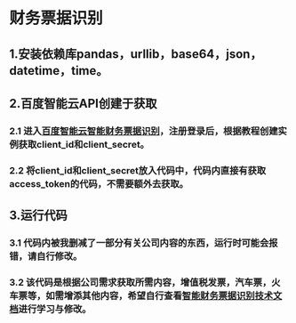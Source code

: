 # 财务票据识别
## 1.安装依赖库pandas，urllib，base64，json，datetime，time。
## 2.百度智能云API创建于获取
### 2.1 进入[百度智能云智能财务票据识别](https://cloud.baidu.com/product/ocr/multiple_invoice)，注册登录后，根据教程创建实例获取client_id和client_secret。
### 2.2 将client_id和client_secret放入代码中，代码内直接有获取access_token的代码，不需要额外去获取。
## 3.运行代码
### 3.1 代码内被我删减了一部分有关公司内容的东西，运行时可能会报错，请自行修改。
### 3.2 该代码是根据公司需求获取所需内容，增值税发票，汽车票，火车票等，如需增添其他内容，希望自行查看[智能财务票据识别技术文档](https://cloud.baidu.com/doc/OCR/s/7ktb8md0j)进行学习与修改。
